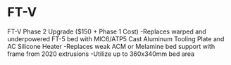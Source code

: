 # FT-V

FT-V Phase 2 Upgrade ($150 + Phase 1 Cost)
     -Replaces warped and underpowered FT-5 bed with MIC6/ATP5 Cast Aluminum Tooling Plate and AC Silicone Heater
     -Replaces weak ACM or Melamine bed support with frame from 2020 extrusions
     -Utilize up to 360x340mm bed area